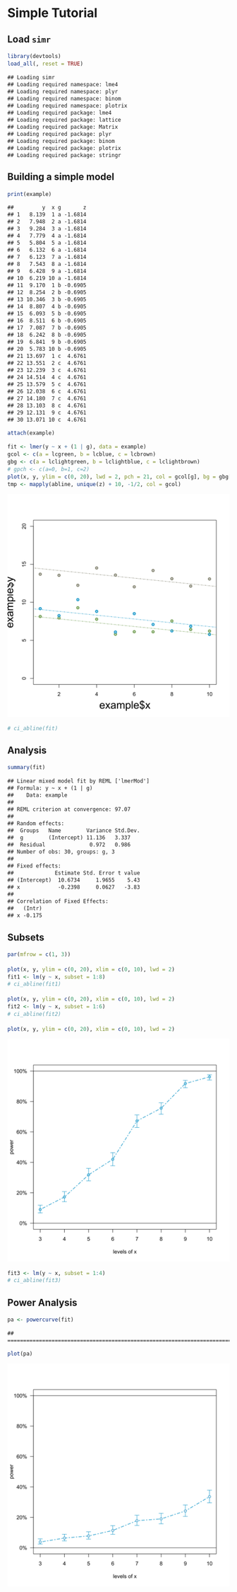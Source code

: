 Simple Tutorial
===============




Load `simr`
-----------


```r
library(devtools)
load_all(, reset = TRUE)
```

```
## Loading simr
## Loading required namespace: lme4
## Loading required namespace: plyr
## Loading required namespace: binom
## Loading required namespace: plotrix
## Loading required package: lme4
## Loading required package: lattice
## Loading required package: Matrix
## Loading required package: plyr
## Loading required package: binom
## Loading required package: plotrix
## Loading required package: stringr
```


Building a simple model
-----------------------


```r
print(example)
```

```
##         y  x g       z
## 1   8.139  1 a -1.6814
## 2   7.948  2 a -1.6814
## 3   9.284  3 a -1.6814
## 4   7.779  4 a -1.6814
## 5   5.804  5 a -1.6814
## 6   6.132  6 a -1.6814
## 7   6.123  7 a -1.6814
## 8   7.543  8 a -1.6814
## 9   6.428  9 a -1.6814
## 10  6.219 10 a -1.6814
## 11  9.170  1 b -0.6905
## 12  8.254  2 b -0.6905
## 13 10.346  3 b -0.6905
## 14  8.807  4 b -0.6905
## 15  6.093  5 b -0.6905
## 16  8.511  6 b -0.6905
## 17  7.087  7 b -0.6905
## 18  6.242  8 b -0.6905
## 19  6.841  9 b -0.6905
## 20  5.783 10 b -0.6905
## 21 13.697  1 c  4.6761
## 22 13.551  2 c  4.6761
## 23 12.239  3 c  4.6761
## 24 14.514  4 c  4.6761
## 25 13.579  5 c  4.6761
## 26 12.038  6 c  4.6761
## 27 14.180  7 c  4.6761
## 28 13.103  8 c  4.6761
## 29 12.131  9 c  4.6761
## 30 13.071 10 c  4.6761
```

```r
attach(example)
```



```r
fit <- lmer(y ~ x + (1 | g), data = example)
gcol <- c(a = lcgreen, b = lcblue, c = lcbrown)
gbg <- c(a = lclightgreen, b = lclightblue, c = lclightbrown)
# gpch <- c(a=0, b=1, c=2)
plot(x, y, ylim = c(0, 20), lwd = 2, pch = 21, col = gcol[g], bg = gbg[g])
tmp <- mapply(abline, unique(z) + 10, -1/2, col = gcol)
```

![plot of chunk unnamed-chunk-4](figure/unnamed-chunk-4.svg) 

```r
# ci_abline(fit)
```


Analysis
--------


```r
summary(fit)
```

```
## Linear mixed model fit by REML ['lmerMod']
## Formula: y ~ x + (1 | g) 
##    Data: example 
## 
## REML criterion at convergence: 97.07 
## 
## Random effects:
##  Groups   Name        Variance Std.Dev.
##  g        (Intercept) 11.136   3.337   
##  Residual              0.972   0.986   
## Number of obs: 30, groups: g, 3
## 
## Fixed effects:
##             Estimate Std. Error t value
## (Intercept)  10.6734     1.9655    5.43
## x            -0.2398     0.0627   -3.83
## 
## Correlation of Fixed Effects:
##   (Intr)
## x -0.175
```


Subsets
-------


```r
par(mfrow = c(1, 3))

plot(x, y, ylim = c(0, 20), xlim = c(0, 10), lwd = 2)
fit1 <- lm(y ~ x, subset = 1:8)
# ci_abline(fit1)

plot(x, y, ylim = c(0, 20), xlim = c(0, 10), lwd = 2)
fit2 <- lm(y ~ x, subset = 1:6)
# ci_abline(fit2)

plot(x, y, ylim = c(0, 20), xlim = c(0, 10), lwd = 2)
```

![plot of chunk unnamed-chunk-6](figure/unnamed-chunk-6.svg) 

```r
fit3 <- lm(y ~ x, subset = 1:4)
# ci_abline(fit3)
```






Power Analysis
--------------


```r
pa <- powercurve(fit)
```

```
## ===========================================================================
```

```r
plot(pa)
```

![plot of chunk unnamed-chunk-8](figure/unnamed-chunk-8.svg) 

